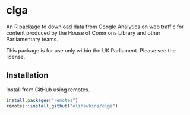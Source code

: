 # clga

An R package to download data from Google Analytics on web traffic for content produced by the House of Commons Library and other Parliamentary teams.

This package is for use only within the UK Parliament. Please see the license.

## Installation

Install from GitHub using remotes.

```r
install.packages("remotes")
remotes::install_github("olihawkins/clga")
```

